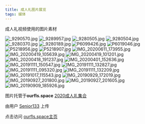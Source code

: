 ```yaml
---
title: 成人礼图片展览
tags: 媒体
---
```


成人礼视频使用的图片素材

<!--more-->

![_9290570.jpg](http://ourfls.space/images/2021/04/10/_9290570.jpg)
![_9289957.jpg](http://ourfls.space/images/2021/04/10/_9289957.jpg)
![_9280505.jpg](http://ourfls.space/images/2021/04/10/_9280505.jpg)
![_9280504.jpg](http://ourfls.space/images/2021/04/10/_9280504.jpg)
![_9280370.jpg](http://ourfls.space/images/2021/04/10/_9280370.jpg)
![_9280189.jpg](http://ourfls.space/images/2021/04/10/_9280189.jpg)
![P6099426.jpg](http://ourfls.space/images/2021/04/10/P6099426.jpg)
![P6019046.jpg](http://ourfls.space/images/2021/04/10/P6019046.jpg)
![P5218956.jpg](http://ourfls.space/images/2021/04/10/P5218956.jpg)
![P5218907.jpg](http://ourfls.space/images/2021/04/10/P5218907.jpg)
![IMG_20200611_173955.jpg](http://ourfls.space/images/2021/04/10/IMG_20200611_173955.jpg)
![IMG_20200419_105639.jpg](http://ourfls.space/images/2021/04/10/IMG_20200419_105639.jpg)
![IMG_20200419_101201.jpg](http://ourfls.space/images/2021/04/10/IMG_20200419_101201.jpg)
![IMG_20200418_191237.jpg](http://ourfls.space/images/2021/04/10/IMG_20200418_191237.jpg)
![IMG_20200401_152636.jpg](http://ourfls.space/images/2021/04/10/IMG_20200401_152636.jpg)
![IMG_20191111_150547.jpg](http://ourfls.space/images/2021/04/10/IMG_20191111_150547.jpg)
![IMG_20191111_132827.jpg](http://ourfls.space/images/2021/04/10/IMG_20191111_132827.jpg)
![IMG_20191111_095320.jpg](http://ourfls.space/images/2021/04/10/IMG_20191111_095320.jpg)
![IMG_20191111_132209.jpg](http://ourfls.space/images/2021/04/10/IMG_20191111_132209.jpg)
![IMG_20191017_115543.jpg](http://ourfls.space/images/2021/04/10/IMG_20191017_115543.jpg)
![IMG_20190929_172019.jpg](http://ourfls.space/images/2021/04/10/IMG_20190929_172019.jpg)
![IMG_20190927_201800.jpg](http://ourfls.space/images/2021/04/10/IMG_20190927_201800.jpg)
![IMG_20190927_201605.jpg](http://ourfls.space/images/2021/04/10/IMG_20190927_201605.jpg)
![IMG_20190909_185926.jpg](http://ourfls.space/images/2021/04/10/IMG_20190909_185926.jpg)

图片托管于**ourfls.space** [2020成人礼集合]("http://ourfls.space/category/202018")

由用户 [Senior133]("http://ourfls.space/senior133") 上传

点击访问 [ourfls.space主页]("http://ourfls.space")

